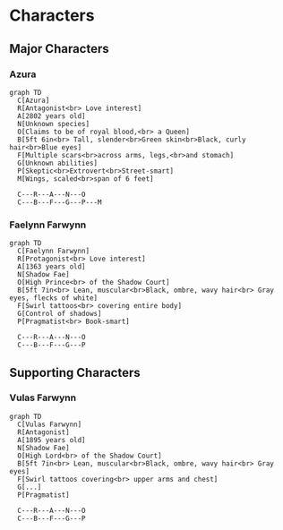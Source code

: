 # Characters

## Major Characters

### Azura

<!--![Azura](https://cdn.pixabay.com/photo/2019/11/26/19/06/fantasy-4655269_960_720.jpg)-->

```mermaid
graph TD
  C[Azura]
  R[Antagonist<br> Love interest]
  A[2802 years old]
  N[Unknown species]
  O[Claims to be of royal blood,<br> a Queen]
  B[5ft 6in<br> Tall, slender<br>Green skin<br>Black, curly hair<br>Blue eyes]
  F[Multiple scars<br>across arms, legs,<br>and stomach]
  G[Unknown abilities]
  P[Skeptic<br>Extrovert<br>Street-smart]
  M[Wings, scaled<br>span of 6 feet]

  C---R---A---N---O
  C---B---F---G---P---M
```
<!--
At age 439, Azura watched [Vulas Farwynn](#Vulas-Farwynn) murder her family and her entire race. Since that night, she has vowed revenge on the High Lord of the Shadow Court. She plans to make him watch his Court fall apart, just as he had done to her father.

At age 792, Azura was captured by [Válgr](#Valgr), a jotunn who sought to use her for his own agenda. She was then bound and controlled by a ring magically linked to a set of two bracelets and two anklets an old friend had given her. Despite this, she still found ways to defy Válgr. The two may have a common enemy, but Azura has made it clear that she is only interested in punishing the guilty ones, not an entire race.

Her first encounter with Vulas Farwynn's son, [Faelynn](#Faelynn-Farwynn), has her questioning her plans. Faelyn is... unique. She isn't sure what it is about the young prince that fascinates her, but he is different from his father. She keeps telling herself that she is only interested in Faelyn because of his father; yet her mind, and her body, hint at the real truth she doesn't wish to accept. But, denying the thin bond that ties her to him is no easy task, nor can its existence be ignored for much longer.
-->

### Faelynn Farwynn

```mermaid
graph TD
  C[Faelynn Farwynn]
  R[Protagonist<br> Love interest]
  A[1363 years old]
  N[Shadow Fae]
  O[High Prince<br> of the Shadow Court]
  B[5ft 7in<br> Lean, muscular<br>Black, ombre, wavy hair<br> Gray eyes, flecks of white]
  F[Swirl tattoos<br> covering entire body]
  G[Control of shadows]
  P[Pragmatist<br> Book-smart]

  C---R---A---N---O
  C---B---F---G---P
```

<!--
All his life, Faelynn Farwynn has sought one thing, his father's approval. Living under the shadow of his father has been difficult. As the Lord of the Shadow Court, and the High Lord's Firstborn he has a great reputation to uphold. Everyone expects him to be ruthless, like his father, which is saying much since most fae are considered ruthless. The things his father has done have truly given the word "ruthless" a new meaning. Faelynn has never had a problem with cruelty, but the time for the brand of ruthlessness the Shadow Court is known for his past. The real enemies have passed, no one dare threatens the Shadow Court except the petty beings that, like ants, spring up every century. Except for now...

Faelynn thought he knew everything about being ruthless, but when he hears what his father has done... that is past ruthless, even dishonorable. But is it true? Or is the blue-eyed, white-haired woman that he can't get out of his thoughts lying?
-->

## Supporting Characters

### Vulas Farwynn

```mermaid
graph TD
  C[Vulas Farwynn]
  R[Antagonist]
  A[1895 years old]
  N[Shadow Fae]
  O[High Lord<br> of the Shadow Court]
  B[5ft 7in<br> Lean, muscular<br>Black, ombre, wavy hair<br> Gray eyes]
  F[Swirl tattoos covering<br> upper arms and chest]
  G[...]
  P[Pragmatist]

  C---R---A---N---O
  C---B---F---G---P
```

<!--

At 532, destroyed the _____.

### Válgr

## Minor Characters

### Folluin Zingolor

### Rothilion Ennan

### Vulen Fendan
-->
